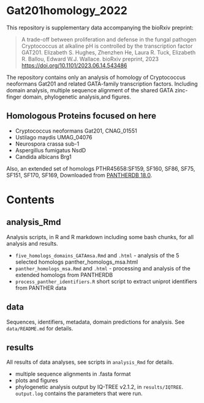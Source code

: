 # Gat201homology_2022

This repository is supplementary data accompanying the bioRxiv preprint:

> A trade-off between proliferation and defense in the fungal pathogen Cryptococcus at alkaline pH is controlled by the transcription factor GAT201.
> Elizabeth S. Hughes, Zhenzhen He, Laura R. Tuck, Elizabeth R. Ballou, Edward W.J. Wallace.
> bioRxiv preprint, 2023
> https://doi.org/10.1101/2023.06.14.543486

The repository contains only an analysis of homology of Cryptococcus neoformans Gat201 and related GATA-family transcription factors.
Including domain analysis, multiple sequence alignment of the shared GATA zinc-finger domain, phylogenetic analysis,and figures.


## Homologous Proteins focused on here

* Cryptococcus neoformans Gat201, CNAG_01551
* Ustilago maydis UMAG_04076
* Neurospora crassa sub-1
* Aspergillus fumigatus NsdD
* Candida albicans Brg1

Also, an extended set of homologs PTHR45658:SF159, SF160, SF86, SF75, SF151, SF170, SF169, Downloaded from [PANTHERDB 18.0](https://www.pantherdb.org).


# Contents

## analysis_Rmd

Analysis scripts, in R and R markdown including some bash chunks, for all analysis and results.

- `five_homologs_domains_GATAmsa.Rmd` and `.html` - analysis of the 5 selected homologs
panther_homologs_msa.html
- `panther_homologs_msa.Rmd` and `.html` - processing and analysis of the extended homologs from PANTHERDB
- `process_panther_identifiers.R` short script to extract uniprot identifiers from PANTHER data

## data

Sequences, identifiers, metadata, domain predictions for analysis. See `data/README.md` for details.

## results

All results of data analyses, see scripts in `analysis_Rmd` for details.

- multiple sequence alignments in .fasta format
- plots and figures
- phylogenetic analysis output by IQ-TREE v2.1.2, in `results/IQTREE`. `output.log` contains the parameters that were run. 